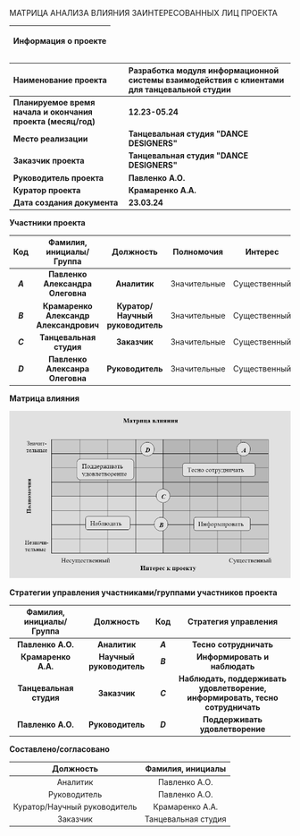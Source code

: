 МАТРИЦА АНАЛИЗА ВЛИЯНИЯ ЗАИНТЕРЕСОВАННЫХ ЛИЦ ПРОЕКТА

|<p>**Информация о проекте**</p><p></p><p></p>|
| :-: |

|**Наименование проекта**|**Разработка модуля информационной системы взаимодействия с клиентами для танцевальной студии**|
| :- | :- |
|**Планируемое время начала и окончания проекта (месяц/год)**|**12.23-05.24**|
|**Место реализации**|**Танцевальная студия "DANCE DESIGNERS"**|
|**Заказчик проекта**|**Танцевальная студия "DANCE DESIGNERS"**|
|**Руководитель проекта**|**Павленко А.О.**|
|**Куратор проекта** |**Крамаренко А.А.**|
|**Дата создания документа**|**23.03.24**|




**Участники проекта**

|**Код**|**Фамилия, инициалы/Группа** |**Должность**|**Полномочия**|**Интерес**|
| :-: | :-: | :-: | - | - |
|***A***|**Павленко Александра Олеговна**|**Аналитик**|Значительные|Существенный|
|***B***|**Крамаренко Александр Александрович**|**Куратор/Научный руководитель**|Значительные|Существенный|
|***C***|**Танцевальная студия**|**Заказчик**|Значительные|Существенный|
|***D***|**Павленко Алексанра Олеговна**|**Руководитель**|Значительные|Существенный|
















**Матрица влияния**

![image](https://github.com/pavsasha/images/blob/main/315955671-2100d967-253a-4425-9d78-8758b70e7e06.png)




**Стратегии управления участниками/группами участников проекта**

|**Фамилия, инициалы/Группа** |**Должность**|**Код**|**Стратегия управления**|
| :-: | :-: | :-: | :-: |
|**Павленко А.О.**|**Аналитик**|***A***|**Тесно сотрудничать**|
|**Крамаренко А.А.** |**Научный руководитель**|***B***|**Информировать и наблюдать**|
|**Танцевальная студия** |**Заказчик**|***С***|**Наблюдать, поддерживать удовлетворение, информировать, тесно сотрудничать**|
|**Павленко А.О.**|**Руководитель**|***D***|**Поддерживать удовлетворение**|

**Составлено/согласовано**

|**Должность**|**Фамилия, инициалы**|
| :-: | :-: | 
|Аналитик|Павленко А.О.|
|Руководитель|Павленко А.О.|
|Куратор/Научный руководитель|Крамаренко А.А.|
|Заказчик|Танцевальная студия|
